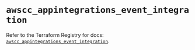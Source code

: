 # `awscc_appintegrations_event_integration`

Refer to the Terraform Registry for docs: [`awscc_appintegrations_event_integration`](https://registry.terraform.io/providers/hashicorp/awscc/0.70.0/docs/resources/appintegrations_event_integration).
